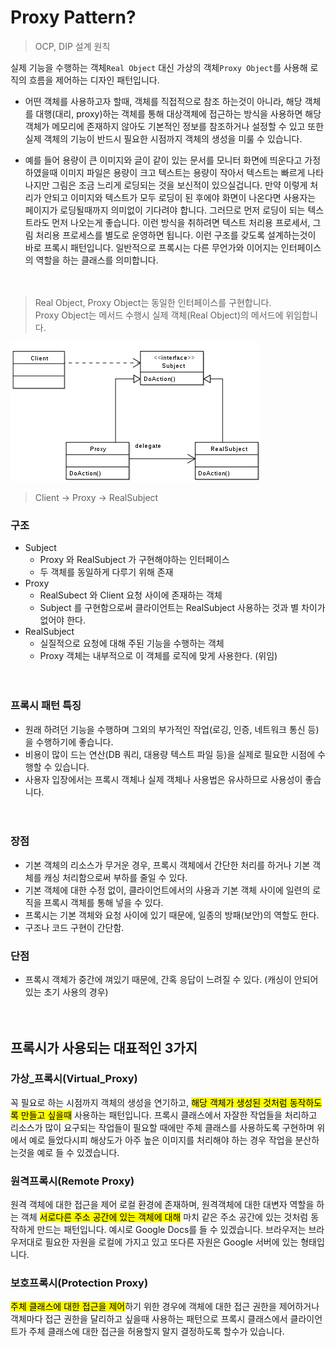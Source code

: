 # Proxy Pattern?

> OCP, DIP 설계 원칙
 

실제 기능을 수행하는 객체`Real Object` 대신 가상의 객체`Proxy Object`를 사용해 로직의 흐름을 제어하는 디자인 패턴입니다.

- 어떤 객체를 사용하고자 할때, 객체를 직접적으로 참조 하는것이 아니라, 해당 객체를 대행(대리, proxy)하는 객체를 통해 대상객체에 접근하는 방식을 사용하면 해당 객체가 메모리에 존재하지 않아도 기본적인 정보를 참조하거나 설정할 수 있고 또한 실제 객체의 기능이 반드시 필요한 시점까지 객체의 생성을 미룰 수 있습니다.


- 예를 들어 용량이 큰 이미지와 글이 같이 있는 문서를 모니터 화면에 띄운다고 가정하였을때 이미지 파일은 용량이 크고 텍스트는 용량이 작아서 텍스트는 빠르게 나타나지만 그림은 조금 느리게 로딩되는 것을 보신적이 있으실겁니다. 만약 이렇게 처리가 안되고 이미지와 텍스트가 모두 로딩이 된 후에야 화면이 나온다면 사용자는 페이지가 로딩될때까지 의미없이 기다려야 합니다. 그러므로 먼저 로딩이 되는 텍스트라도 먼저 나오는게 좋습니다. 이런 방식을 취하려면 텍스트 처리용 프로세서, 그림 처리용 프로세스를 별도로 운영하면 됩니다. 이런 구조를 갖도록 설계하는것이 바로 프록시 패턴입니다. 일반적으로 프록시는 다른 무언가와 이어지는 인터페이스의 역할을 하는 클래스를 의미합니다.

　



>Real Object, Proxy Object는 동일한 인터페이스를 구현합니다.  
>Proxy Object는 메서드 수행시 실제 객체(Real Object)의 메서드에 위임합니다.

![img](img.png)



>Client -> Proxy -> RealSubject



### 구조
- Subject
    - Proxy 와 RealSubject 가 구현해야하는 인터페이스
    - 두 객체를 동일하게 다루기 위해 존재
- Proxy
    - RealSubect 와 Client 요청 사이에 존재하는 객체
    - Subject 를 구현함으로써 클라이언트는 RealSubject 사용하는 것과 별 차이가 없어야 한다.
- RealSubject
    - 실질적으로 요청에 대해 주된 기능을 수행하는 객체
    - Proxy 객체는 내부적으로 이 객체를 로직에 맞게 사용한다. (위임)

　


### 프록시 패턴 특징

- 원래 하려던 기능을 수행하며 그외의 부가적인 작업(로깅, 인증, 네트워크 통신 등)을 수행하기에 좋습니다.
- 비용이 많이 드는 연산(DB 쿼리, 대용량 텍스트 파일 등)을 실제로 필요한 시점에 수행할 수 있습니다.
- 사용자 입장에서는 프록시 객체나 실제 객체나 사용법은 유사하므로 사용성이 좋습니다.


　
### 장점 
- 기본 객체의 리소스가 무거운 경우, 프록시 객체에서 간단한 처리를 하거나 기본 객체를 캐싱 처리함으로써 부하를 줄일 수 있다.
- 기본 객체에 대한 수정 없이, 클라이언트에서의 사용과 기본 객체 사이에 일련의 로직을 프록시 객체를 통해 넣을 수 있다.
- 프록시는 기본 객체와 요청 사이에 있기 때문에, 일종의 방패(보안)의 역할도 한다.
- 구조나 코드 구현이 간단함.


### 단점
- 프록시 객체가 중간에 껴있기 때문에, 간혹 응답이 느려질 수 있다. (캐싱이 안되어있는 초기 사용의 경우)




　



## 프록시가 사용되는 대표적인 3가지 


### 가상_프록시(Virtual_Proxy)

꼭 필요로 하는 시점까지 객체의 생성을 연기하고, <mark>해당 객체가 생성된 것처럼 동작하도록 만들고 싶을때</mark> 사용하는 패턴입니다. 프록시 클래스에서 자잘한 작업들을 처리하고 리소스가 많이 요구되는 작업들이 필요할 때에만 주체 클래스를 사용하도록 구현하며 위에서 예로 들었다시피 해상도가 아주 높은 이미지를 처리해야 하는 경우 작업을 분산하는것을 예로 들 수 있겠습니다.


### 원격프록시(Remote Proxy)
원격 객체에 대한 접근을 제어 로컬 환경에 존재하며, 원격객체에 대한 대변자 역할을 하는 객체 <mark>서로다른 주소 공간에 있는 객체에 대해</mark> 마치 같은 주소 공간에 있는 것처럼 동작하게 만드는 패턴입니다. 예시로 Google Docs를 들 수 있겠습니다. 브라우저는 브라우저대로 필요한 자원을 로컬에 가지고 있고 또다른 자원은 Google 서버에 있는 형태입니다.



### 보호프록시(Protection Proxy)
<mark>주체 클래스에 대한 접근을 제어</mark>하기 위한 경우에 객체에 대한 접근 권한을 제어하거나 객체마다 접근 권한을 달리하고 싶을때 사용하는 패턴으로 프록시 클래스에서 클라이언트가 주체 클래스에 대한 접근을 허용할지 말지 결정하도록 할수가 있습니다.